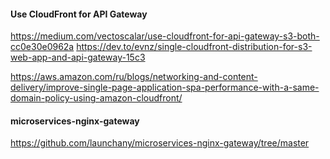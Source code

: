 #### Use CloudFront for API Gateway
https://medium.com/vectoscalar/use-cloudfront-for-api-gateway-s3-both-cc0e30e0962a
https://dev.to/evnz/single-cloudfront-distribution-for-s3-web-app-and-api-gateway-15c3

https://aws.amazon.com/ru/blogs/networking-and-content-delivery/improve-single-page-application-spa-performance-with-a-same-domain-policy-using-amazon-cloudfront/

#### microservices-nginx-gateway
https://github.com/launchany/microservices-nginx-gateway/tree/master